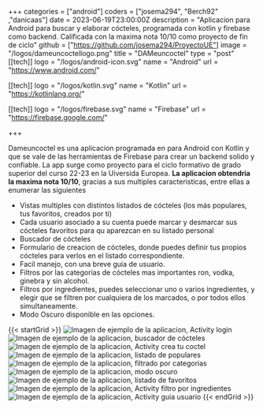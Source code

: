 +++
categories = ["android"]
coders = ["josema294", "Berch92" ,"danicaas"]
date = 2023-06-19T23:00:00Z
description = "Aplicacion para Android para buscar y elaborar cócteles, programada con kotlin y firebase como backend. Calificada con la maxima nota 10/10 como proyecto de fin de ciclo"
github = ["https://github.com/josema294/ProyectoUE"]
image = "/logos/dameuncoctellogo.png"
title = "DAMeuncoctel"
type = "post"
[[tech]]
logo = "/logos/android-icon.svg"
name = "Android"
url = "https://www.android.com/"

[[tech]]
logo = "/logos/kotlin.svg"
name = "Kotlin"
url = "https://kotlinlang.org/"

[[tech]]
logo = "/logos/firebase.svg"
name = "Firebase"
url = "https://firebase.google.com/"


+++

Dameuncoctel es una aplicacion programada en para Android con Kotlin y que se vale de las herramientas de Firebase para crear un backend solido y confiable. La app surge como proyecto para el ciclo formativo de grado superior del curso 22-23 en la Uiversida Europea. **La aplicacion obtendria la maxima nota 10/10**, gracias a sus multiples caracteristicas, entre ellas a enumerar las siguientes

* Vistas multiples con distintos listados de cócteles (los más populares, tus favoritos, creados por ti)
* Cada usuario asociado a su cuenta puede marcar y desmarcar sus cócteles favoritos para qu aparezcan en su listado personal
* Buscador de cócteles
* Formulario de creacion de cócteles, donde puedes definir tus propios cócteles para verlos en el listado correspondiente.
* Facil manejo, con una breve guia de usuario.
* Filtros por las categorias de cócteles mas importantes ron, vodka, ginebra y sin alcohol.
* Filtros por ingredientes, puedes seleccionar uno o varios ingredientes, y elegir que se filtren por cualquiera de los marcados, o por todos ellos simultaneamente.
* Modo Oscuro disponible en las opciones.

{{< startGrid >}}
![Imagen de ejemplo de la aplicacion, Activity login](https://dameuncoctel.netlify.app/images/Screenshot_20230607_1.png)
![Imagen de ejemplo de la aplicacion, buscador de cócteles](https://dameuncoctel.netlify.app/images/Screenshot_20230607_5.png)
![Imagen de ejemplo de la aplicacion, Activity crea tu coctel ](https://dameuncoctel.netlify.app/images/Screenshot_20230607_8.png)
![Imagen de ejemplo de la aplicacion, listado de populares](https://dameuncoctel.netlify.app/images/Screenshot_20230607_3.png)
![Imagen de ejemplo de la aplicacion, filtrado por categorias](https://dameuncoctel.netlify.app/images/Screenshot_20230607_6.png)
![Imagen de ejemplo de la aplicacion, modo oscuro](https://dameuncoctel.netlify.app/images/Screenshot_20230607_9.png)
![Imagen de ejemplo de la aplicacion, listado de favoritos](https://dameuncoctel.netlify.app/images/Screenshot_20230607_4.png)
![Imagen de ejemplo de la aplicacion, Activity filtro por ingredientes](https://dameuncoctel.netlify.app/images/Screenshot_20230607_7.png)
![Imagen de ejemplo de la aplicacion, Activity guia usuario](https://dameuncoctel.netlify.app/images/Screenshot_20230607_11.png)
{{< endGrid >}}





<!-- {{< imgClass src="https://dameuncoctel.netlify.app/images/Screenshot_20230607_1.png" class="imgClass" >}}
{{< imgClass src="https://dameuncoctel.netlify.app/images/Screenshot_20230607_5.png" class="imgClass" >}}
{{< imgClass src="https://dameuncoctel.netlify.app/images/Screenshot_20230607_8.png" class="imgClass" >}} -->